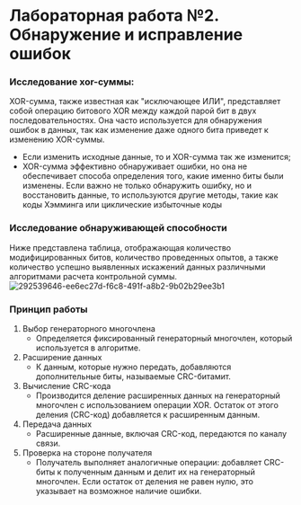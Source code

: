 # Лабораторная работа №2. Обнаружение и исправление ошибок
### Исследование xor-суммы:
XOR-сумма, также известная как "исключающее ИЛИ", представляет собой операцию битового XOR между каждой парой бит в двух последовательностях. Она часто используется для обнаружения ошибок в данных, так как изменение даже одного бита приведет к изменению XOR-суммы.

- Если изменить исходные данные, то и XOR-сумма так же изменится;
- XOR-сумма эффективно обнаруживает ошибки, но она не обеспечивает способа определения того, какие именно биты были изменены. Если важно не только обнаружить ошибку, но и восстановить данные, то используются другие методы, такие как коды Хэмминга или циклические избыточные коды

### Исследование обнаруживающей способности
Ниже представлена таблица, отображающая количество модифицированных битов, количество проведенных опытов, а также количество успешно выявленных искажений данных различными алгоритмами расчета контрольной суммы.
![292539646-ee6ec27d-f6c8-491f-a8b2-9b02b29ee3b1](https://github.com/Onaylidar/MAiSABPO/assets/148227153/be559139-9656-4cb3-a045-2f514600efb4)

### Принцип работы
1. Выбор генераторного многочлена
    - Определяется фиксированный генераторный многочлен, который используется в алгоритме.
2. Расширение данных
    - К данным, которые нужно передать, добавляются дополнительные биты, называемые CRC-битамит.
2. Вычисление CRC-кода
    - Производится деление расширенных данных на генераторный многочлен с использованием операции XOR. Остаток от этого деления (CRC-код) добавляется к расширенным данным.
2. Передача данных
    - Расширенные данные, включая CRC-код, передаются по каналу связи.
2. Проверка на стороне получателя
    - Получатель выполняет аналогичные операции: добавляет CRC-биты к полученным данным и делит их на генераторный многочлен. Если остаток от деления не равен нулю, это указывает на возможное наличие ошибки.
